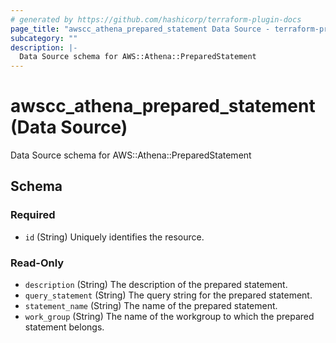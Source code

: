```yaml
---
# generated by https://github.com/hashicorp/terraform-plugin-docs
page_title: "awscc_athena_prepared_statement Data Source - terraform-provider-awscc"
subcategory: ""
description: |-
  Data Source schema for AWS::Athena::PreparedStatement
---
```


# awscc_athena_prepared_statement (Data Source)

Data Source schema for AWS::Athena::PreparedStatement



<!-- schema generated by tfplugindocs -->
## Schema

### Required

- `id` (String) Uniquely identifies the resource.

### Read-Only

- `description` (String) The description of the prepared statement.
- `query_statement` (String) The query string for the prepared statement.
- `statement_name` (String) The name of the prepared statement.
- `work_group` (String) The name of the workgroup to which the prepared statement belongs.


